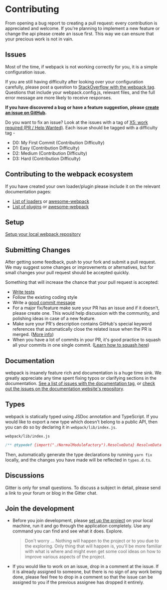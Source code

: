 # Contributing

From opening a bug report to creating a pull request: every contribution is
appreciated and welcome. If you're planning to implement a new feature or change
the api please create an issue first. This way we can ensure that your precious
work is not in vain.

## Issues

Most of the time, if webpack is not working correctly for you, it is a simple configuration issue.

If you are still having difficulty after looking over your configuration carefully, please post
a question to [StackOverflow with the webpack tag](https://stackoverflow.com/tags/webpack). Questions
that include your webpack.config.js, relevant files, and the full error message are more likely to receive responses.

**If you have discovered a bug or have a feature suggestion, please [create an issue on GitHub](https://github.com/webpack/webpack/issues/new).**

Do you want to fix an issue? Look at the issues with a tag of [X5: work required (PR / Help Wanted)](https://github.com/webpack/webpack/labels/X5%3A%20work%20required%20%28PR%20%2F%20Help%20Wanted%29). Each issue should be tagged with a difficulty tag -

- D0: My First Commit (Contribution Difficulty)
- D1: Easy (Contribution Difficulty)
- D2: Medium (Contribution Difficulty)
- D3: Hard (Contribution Difficulty)

## Contributing to the webpack ecosystem

If you have created your own loader/plugin please include it on the relevant documentation pages:

- [List of loaders](https://webpack.js.org/loaders/) or [awesome-webpack](https://github.com/webpack-contrib/awesome-webpack#loaders)
- [List of plugins](https://webpack.js.org/plugins) or [awesome-webpack](https://github.com/webpack-contrib/awesome-webpack#webpack-plugins)

## Setup

[Setup your local webpack repository](_SETUP.md)

## Submitting Changes

After getting some feedback, push to your fork and submit a pull request. We
may suggest some changes or improvements or alternatives, but for small changes
your pull request should be accepted quickly.

Something that will increase the chance that your pull request is accepted:

- [Write tests](./test/README.md)
- Follow the existing coding style
- Write a [good commit message](https://tbaggery.com/2008/04/19/a-note-about-git-commit-messages.html)
- For a major fix/feature make sure your PR has an issue and if it doesn't, please create one. This would help discussion with the community, and polishing ideas in case of a new feature.
- Make sure your PR's description contains GitHub's special keyword references that automatically close the related issue when the PR is merged. ([More info](https://github.com/blog/1506-closing-issues-via-pull-requests))
- When you have a lot of commits in your PR, it's good practice to squash all your commits in one single commit. ([Learn how to squash here](https://davidwalsh.name/squash-commits-git))

## Documentation

webpack is insanely feature rich and documentation is a huge time sink. We
greatly appreciate any time spent fixing typos or clarifying sections in the
documentation. [See a list of issues with the documentation tag](https://github.com/webpack/webpack/labels/documentation),
or [check out the issues on the documentation website's repository](https://github.com/webpack/webpack.js.org/issues).

## Types

webpack is statically typed using JSDoc annotation and TypeScript. If you would like to export a new type which doesn't belong to a public API, then you can do so by declaring it in `webpack/lib/index.js`.

`webpack/lib/index.js`
```js
/** @typedef {import("./NormalModuleFactory").ResolveData} ResolveData */
```

Then, automatically generate the type declarations by running `yarn fix` locally, and the changes you have made will be reflected in `types.d.ts`.

## Discussions

Gitter is only for small questions. To discuss a subject in detail, please send a link to your forum or blog in the Gitter chat.

## Join the development

- Before you join development, please [set up the project](./_SETUP.md) on your local machine, run it and go through the application completely. Use any command you can find and see what it does. Explore.

  > Don't worry ... Nothing will happen to the project or to you due to the exploring. Only thing that will happen is, you'll be more familiar with what is where and might even get some cool ideas on how to improve various aspects of the project.

- If you would like to work on an issue, drop in a comment at the issue. If it is already assigned to someone, but there is no sign of any work being done, please feel free to drop in a comment so that the issue can be assigned to you if the previous assignee has dropped it entirely.
